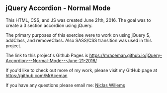 ## jQuery Accordion - Normal Mode

This HTML, CSS, and JS was created June 21th, 2016.  The goal was to create a 3 section accordion using jQuery.

The primary purposes of this exercise were to work on using jQuery $, addClass, and removeClass.  Also SASS/CSS transition was used in this project.

The link to this project's Github Pages is https://mraceman.github.io/jQuery-Accordion---Normal-Mode---June-21-2016/

If you'd like to check out more of my work, please visit my GitHub page at https://github.com/MrAceman

If you have any questions please email me: [Niclas Willems](mailto:niclas.willems@gmail.com)
